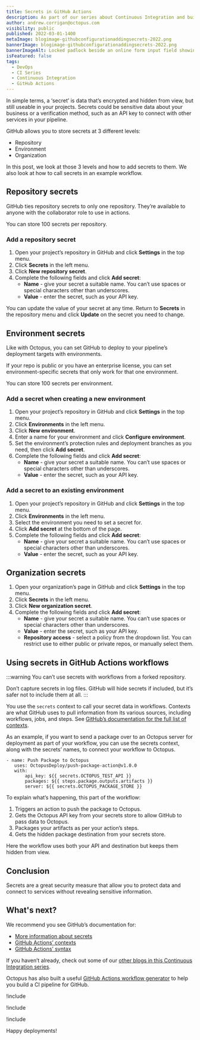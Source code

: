 ```yaml
---
title: Secrets in GitHub Actions
description: As part of our series about Continuous Integration and build servers, learn how to add secrets in GitHub to use with GitHub Actions, plus how to call them in workflows.
author: andrew.corrigan@octopus.com
visibility: public
published: 2022-03-01-1400
metaImage: blogimage-githubconfigurationaddingsecrets-2022.png
bannerImage: blogimage-githubconfigurationaddingsecrets-2022.png
bannerImageAlt: Locked padlock beside an online form input field showing 6 asterisks to represent a password.
isFeatured: false
tags:
  - DevOps
  - CI Series
  - Continuous Integration
  - GitHub Actions
---
```


In simple terms, a ‘secret’ is data that’s encrypted and hidden from view, but still useable in your projects. Secrets could be sensitive data about your business or a verification method, such as an API key to connect with other services in your pipeline.

GitHub allows you to store secrets at 3 different levels:

- Repository
- Environment
- Organization

In this post, we look at those 3 levels and how to add secrets to them. We also look at how to call secrets in an example workflow.

## Repository secrets

GitHub ties repository secrets to only one repository. They’re available to anyone with the collaborator role to use in actions.

You can store 100 secrets per repository.

### Add a repository secret

1. Open your project’s repository in GitHub and click **Settings** in the top menu.
1. Click **Secrets** in the left menu.
1. Click **New repository secret**.
1. Complete the following fields and click **Add secret**:
   - **Name** - give your secret a suitable name. You can’t use spaces or special characters other than underscores.
   - **Value** - enter the secret, such as your API key.

You can update the value of your secret at any time. Return to **Secrets** in the repository menu and click **Update** on the secret you need to change.

## Environment secrets

Like with Octopus, you can set GitHub to deploy to your pipeline’s deployment targets with environments.

If your repo is public or you have an enterprise license, you can set environment-specific secrets that only work for that one environment.

You can store 100 secrets per environment.

### Add a secret when creating a new environment

1. Open your project’s repository in GitHub and click **Settings** in the top menu.
1. Click **Environments** in the left menu.
1. Click **New environment**.
1. Enter a name for your environment and click **Configure environment**.
1. Set the environment’s protection rules and deployment branches as you need, then click **Add secret**.
1. Complete the following fields and click **Add secret**:
   - **Name** - give your secret a suitable name. You can’t use spaces or special characters other than underscores.
   - **Value** - enter the secret, such as your API key.

### Add a secret to an existing environment

1. Open your project’s repository in GitHub and click **Settings** in the top menu.
1. Click **Environments** in the left menu.
1. Select the environment you need to set a secret for.
1. Click **Add secret** at the bottom of the page.
1. Complete the following fields and click **Add secret**:
   - **Name** - give your secret a suitable name. You can’t use spaces or special characters other than underscores.
   - **Value** - enter the secret, such as your API key.

## Organization secrets

1. Open your organization’s page in GitHub and click **Settings** in the top menu.
1. Click **Secrets** in the left menu.
1. Click **New organization secret**.
1. Complete the following fields and click **Add secret**:
   - **Name** - give your secret a suitable name. You can’t use spaces or special characters other than underscores.
   - **Value** - enter the secret, such as your API key.
   - **Repository access** - select a policy from the dropdown list. You can restrict use to either public or private repos, or manually select them.

## Using secrets in GitHub Actions workflows

:::warning
You can’t use secrets with workflows from a forked repository.

Don’t capture secrets in log files. GitHub will hide secrets if included, but it’s safer not to include them at all.
:::

You use the `secrets` context to call your secret data in workflows. Contexts are what GitHub uses to pull information from its various sources, including workflows, jobs, and steps. See [GitHub’s documentation for the full list of contexts](https://docs.github.com/en/actions/learn-github-actions/contexts).

As an example, if you want to send a package over to an Octopus server for deployment as part of your workflow, you can use the secrets context, along with the secrets’ names, to connect your workflow to Octopus.

```
- name: Push Package to Octopus
   uses: OctopusDeploy/push-package-action@v1.0.0
   with:
       api_key: ${{ secrets.OCTOPUS_TEST_API }}
       packages: ${{ steps.package.outputs.artifacts }}
       server: ${{ secrets.OCTOPUS_PACKAGE_STORE }}
```

To explain what’s happening, this part of the workflow:

1. Triggers an action to push the package to Octopus.
1. Gets the Octopus API key from your secrets store to allow GitHub to pass data to Octopus.
1. Packages your artifacts as per your action’s steps.
1. Gets the hidden package destination from your secrets store.

Here the workflow uses both your API and destination but keeps them hidden from view.

## Conclusion

Secrets are a great security measure that allow you to protect data and connect to services without revealing sensitive information.

## What's next?

We recommend you see GitHub’s documentation for:

- [More information about secrets](https://docs.github.com/en/actions/security-guides/encrypted-secrets#reviewing-access-to-organization-level-secrets)
- [GitHub Actions’ contexts](https://docs.github.com/en/actions/learn-github-actions/contexts)
- [GitHub Actions’ syntax](https://docs.github.com/en/actions/learn-github-actions/workflow-syntax-for-github-actions#jobsjob_idstepsenv)

If you haven’t already, check out some of our [other blogs in this Continuous Integration series](https://octopus.com/blog/tag/CI%20Series).

Octopus has also built a useful [GitHub Actions workflow generator](https://githubactionworkflows.com/) to help you build a CI pipeline for GitHub.

!include <github-actions-free-tool>
  
!include <githubactions-webinar-feb-2022>
  
!include <q1-2022-newsletter-cta>

Happy deployments!
